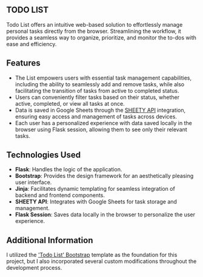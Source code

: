 ## TODO LIST

Todo List offers an intuitive web-based solution to effortlessly manage personal tasks directly from the browser. Streamlining the workflow, it provides a seamless way to organize, prioritize, and monitor the to-dos with ease and efficiency.
## Features

* The List empowers users with essential task management capabilities, including the ability to seamlessly add and remove tasks, while also facilitating the transition of tasks from active to completed status. 
* Users can conveniently filter tasks based on their status, whether active, completed, or view all tasks at once. 
* Data is saved in Google Sheets through the [SHEETY API](https://sheety.co/) integration, ensuring easy access and management of tasks across devices.
* Each user has a personalized experience with data saved locally in the browser using Flask session, allowing them to see only their relevant tasks.

## Technologies Used
* **Flask**: Handles the logic of the application.
* **Bootstrap**: Provides the design framework for an aesthetically pleasing user interface.
* **Jinja**: Facilitates dynamic templating for seamless integration of backend and frontend components.
* **SHEETY API**: Integrates with Google Sheets for task storage and management.
* **Flask Session**: Saves data locally in the browser to personalize the user experience.



## Additional Information

I utilized the ['Todo List' Bootstrap](https://www.bootdey.com/snippets/view/bs4-todo-list) template as the foundation for this project, but I also incorporated several custom modifications throughout the development process.
